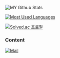 ![MY Github Stats](https://github-readme-stats.vercel.app/api?username=cog25&count_private=true&show_icons=true&theme=dark)


[![Most Used Languages](https://github-readme-stats.vercel.app/api/top-langs/?username=cog25&count_private=true&theme=dark)](https://github.com/anuraghazra/github-readme-stats)


[![Solved.ac
프로필](http://mazassumnida.wtf/api/generate_badge?boj=cog25)](https://solved.ac/cog25)

### Content

[![Mail](https://img.shields.io/badge/%20-Mail-black?color=3B81C2&style=for-the-badge&logo=gmail&logoColor=ffffff)](mailto:cog25@cog.land?subject=From%20GitHub&body=Hi.%20%20I%20found%20you%20from%20GitHub.)
